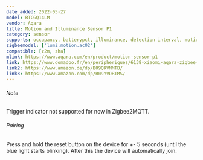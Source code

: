 ```yaml
---
date_added: 2022-05-27
model: RTCGQ14LM
vendor: Aqara
title: Motion and Illuminance Sensor P1
category: sensor
supports: occupancy, batterypct, illuminance, detection interval, motion sensitivity, trigger indicator
zigbeemodel: ['lumi.motion.ac02']
compatible: [z2m, zha]
mlink: https://www.aqara.com/en/product/motion-sensor-p1
link: https://www.domadoo.fr/en/peripheriques/6138-xiaomi-aqara-zigbee-30-aqara-motion-sensor-p1-ms-s02-6970504215979.html
link2: https://www.amazon.de/dp/B09QKVMMTB/
link3: https://www.amazon.com/dp/B09YVDBTMS/
---
```


###### Note
Trigger indicator not supported for now in Zigbee2MQTT.

###### Pairing
Press and hold the reset button on the device for +- 5 seconds (until the blue light starts blinking).
After this the device will automatically join.